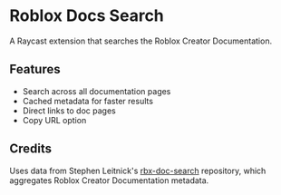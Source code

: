 # Roblox Docs Search

A Raycast extension that searches the Roblox Creator Documentation.

## Features
- Search across all documentation pages
- Cached metadata for faster results
- Direct links to doc pages
- Copy URL option

## Credits
Uses data from Stephen Leitnick's [rbx-doc-search](https://github.com/Stephen-Leitnick/rbx-doc-search) repository, which aggregates Roblox Creator Documentation metadata.
